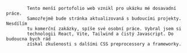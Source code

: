             Tento menší portofolio web vznikl pro ukázku mé dosavadní práce.
            Samozřejmě bude stránka aktualizovaná s budoucími projekty. Nesdílím
            tu komerční zakázky, spíše své osobní práce. Vybral jsem si
            technologii React, Vite, Tailwind a čistý Javascript. Do budoucna bych rád
            získal zkušenosti s dalšími CSS preprocessory a frameworky.

            
